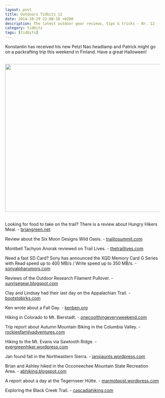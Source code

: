 ```yaml
---
layout: post
title: Outdoors Tidbits 12
date: 2014-10-29 22:08:10 +0200
description: The latest outdoor gear reviews, tips & tricks - Nr. 12
category: tidbits
tags: [tidbits]
---
```

Konstantin has received his new Petzl Nao headlamp and Patrick might go on a packrafting trip this weekend in Finland. Have a great Halloween!<br><br>

<a href="https://www.flickr.com/photos/90204224@N07/15658793671"><img src="https://farm4.staticflickr.com/3955/15658793671_ddde555efb_b.jpg" width="800" height="480"></a><!--more--><br><br>

Looking for food to take on the trail? There is a review about Hungry Hikers Meal. - [briangreen.net](http://briangreen.net/2014/10/hungry-hikers-meal-review.html)

Review about the Six Moon Designs Wild Oasis. - [trailtosummit.com](http://trailtosummit.com/gear-review-six-moon-designs-wild-oasis/)

Montbell Tachyon Anorak reviewed on Trail Lives. - [thetraillives.com](http://thetraillives.com/2014/10/26/gear-review-montbell-tachyon-anorak)

Need a fast SD Card? Sony has announced the XQD Memory Card G Series with Read speed up to 400 MB/s / Write speed up to 350 MB/s. - [sonyalpharumors.com](http://www.sonyalpharumors.com)

Reviews of the Outdoor Research Filament Pullover. - [sunrisegear.blogspot.com](http://sunrisegear.blogspot.com/2014/10/outdoor-research-filament-pullover.html)

Clay and Lindsay had their last day on the Appalachian Trail. - [bootstobirks.com](http://bootstobirks.com/2014/10/29/our-last-day-on-the-appalachian-trail)

Ken wrote about a Fall Day. - [kenben.org](http://kenben.org/2014/10/29/a-fall-day)

Hiking in Colorado to Mt. Bierstadt. - [onecoolthingeveryweekend.com](http://onecoolthingeveryweekend.com/2014/10/28/hiking-mt-bierstadt-hike-one-of-colorados-easiest-14ers)

Trip report about Autumn Mountain Biking in the Columbia Valley. - [rockiesfamilyadventures.com](http://www.rockiesfamilyadventures.com/2014/10/autumn-mountain-biking-in-columbia.html)

Hiking to the  Mt. Evans via Sawtooth Ridge. - [evergreenhiker.wordpress.com](http://evergreenhiker.wordpress.com/2014/10/27/hiking-my-first-14er-mt-evans-via-sawtooth-ridge)

Jan found fall in the Northeastern Sierra. - [jansjaunts.wordpress.com](http://jansjaunts.wordpress.com/2014/10/27/northeastern-sierra-finding-fall-1014)

Brian and Ashley hiked in the Occoneechee Mountain State Recreation Area. - [abhiking.blogspot.com](http://abhiking.blogspot.com/2014/10/hike-occoneechee-mountain-state.html)

A report about a day at the  Tegernseer Hütte. - [marmotpost.wordpress.com](http://marmotpost.wordpress.com/2014/10/26/the-last-day-of-summer-at-the-tegernseer-hutte)

Exploring the Black Creek Trail. - [cascadiahiking.com](http://www.cascadiahiking.com/2014/10/waldo-lake-wilderness-black-creek-trail.html)
